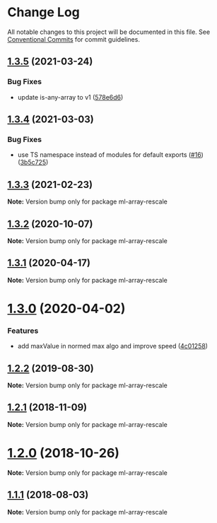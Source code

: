 # Change Log

All notable changes to this project will be documented in this file.
See [Conventional Commits](https://conventionalcommits.org) for commit guidelines.

## [1.3.5](https://github.com/mljs/array/compare/ml-array-rescale@1.3.4...ml-array-rescale@1.3.5) (2021-03-24)


### Bug Fixes

* update is-any-array to v1 ([578e6d6](https://github.com/mljs/array/commit/578e6d68a429ebc72a2eaa991eec6baf377f2405))






## [1.3.4](https://github.com/mljs/array/compare/ml-array-rescale@1.3.3...ml-array-rescale@1.3.4) (2021-03-03)


### Bug Fixes

* use TS namespace instead of modules for default exports ([#16](https://github.com/mljs/array/issues/16)) ([3b5c725](https://github.com/mljs/array/commit/3b5c7258df898ec5d35af70ac51570f956e1f9a8))





## [1.3.3](https://github.com/mljs/array/compare/ml-array-rescale@1.3.2...ml-array-rescale@1.3.3) (2021-02-23)

**Note:** Version bump only for package ml-array-rescale





## [1.3.2](https://github.com/mljs/array/compare/ml-array-rescale@1.3.1...ml-array-rescale@1.3.2) (2020-10-07)

**Note:** Version bump only for package ml-array-rescale






## [1.3.1](https://github.com/mljs/array/compare/ml-array-rescale@1.3.0...ml-array-rescale@1.3.1) (2020-04-17)

**Note:** Version bump only for package ml-array-rescale





# [1.3.0](https://github.com/mljs/array/compare/ml-array-rescale@1.2.2...ml-array-rescale@1.3.0) (2020-04-02)


### Features

* add maxValue in normed max algo and improve speed ([4c01258](https://github.com/mljs/array/commit/4c012584f7ddaee221921a97b2bc142cc93b6f84))





## [1.2.2](https://github.com/mljs/array/compare/ml-array-rescale@1.2.1...ml-array-rescale@1.2.2) (2019-08-30)

**Note:** Version bump only for package ml-array-rescale





## [1.2.1](https://github.com/mljs/array/compare/ml-array-rescale@1.2.0...ml-array-rescale@1.2.1) (2018-11-09)

**Note:** Version bump only for package ml-array-rescale





# [1.2.0](https://github.com/mljs/array/compare/ml-array-rescale@1.1.1...ml-array-rescale@1.2.0) (2018-10-26)

**Note:** Version bump only for package ml-array-rescale





<a name="1.1.1"></a>
## [1.1.1](https://github.com/mljs/array/compare/ml-array-rescale@1.1.0...ml-array-rescale@1.1.1) (2018-08-03)




**Note:** Version bump only for package ml-array-rescale
